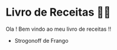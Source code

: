 # Livro de Receitas :man_cook:

Ola ! Bem vindo ao meu livro de receitas !! 

- Strogonoff de Frango